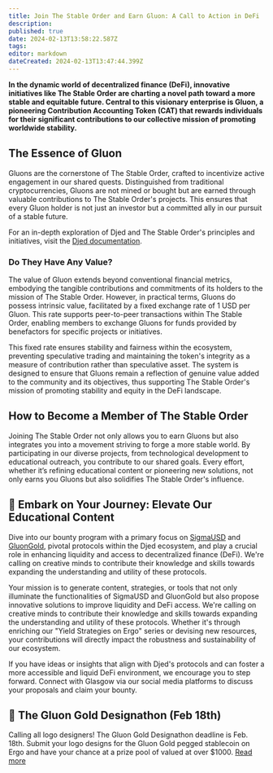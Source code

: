 ```yaml
---
title: Join The Stable Order and Earn Gluon: A Call to Action in DeFi
description: 
published: true
date: 2024-02-13T13:58:22.587Z
tags: 
editor: markdown
dateCreated: 2024-02-13T13:47:44.399Z
---
```


**In the dynamic world of decentralized finance (DeFi), innovative initiatives like The Stable Order are charting a novel path toward a more stable and equitable future. Central to this visionary enterprise is Gluon, a pioneering Contribution Accounting Token (CAT) that rewards individuals for their significant contributions to our collective mission of promoting worldwide stability.**

## The Essence of Gluon

Gluons are the cornerstone of The Stable Order, crafted to incentivize active engagement in our shared quests. Distinguished from traditional cryptocurrencies, Gluons are not mined or bought but are earned through valuable contributions to The Stable Order's projects. This ensures that every Gluon holder is not just an investor but a committed ally in our pursuit of a stable future.

For an in-depth exploration of Djed and The Stable Order's principles and initiatives, visit the [Djed documentation](https://docs.djed.one/about-us/the-stable-order).

### Do They Have Any Value?

The value of Gluon extends beyond conventional financial metrics, embodying the tangible contributions and commitments of its holders to the mission of The Stable Order. However, in practical terms, Gluons do possess intrinsic value, facilitated by a fixed exchange rate of 1 USD per Gluon. This rate supports peer-to-peer transactions within The Stable Order, enabling members to exchange Gluons for funds provided by benefactors for specific projects or initiatives.

This fixed rate ensures stability and fairness within the ecosystem, preventing speculative trading and maintaining the token's integrity as a measure of contribution rather than speculative asset. The system is designed to ensure that Gluons remain a reflection of genuine value added to the community and its objectives, thus supporting The Stable Order's mission of promoting stability and equity in the DeFi landscape.


## How to Become a Member of The Stable Order

Joining The Stable Order not only allows you to earn Gluons but also integrates you into a movement striving to forge a more stable world. By participating in our diverse projects, from technological development to educational outreach, you contribute to our shared goals. Every effort, whether it’s refining educational content or pioneering new solutions, not only earns you Gluons but also solidifies The Stable Order's influence.

## 🎯 Embark on Your Journey: Elevate Our Educational Content

Dive into our bounty program with a primary focus on [SigmaUSD](https://docs.ergoplatform.com/uses/sigmausd/) and [GluonGold](https://docs.ergoplatform.com/eco/siggold/), pivotal protocols within the Djed ecosystem, and play a crucial role in enhancing liquidity and access to decentralized finance (DeFi). We're calling on creative minds to contribute their knowledge and skills towards expanding the understanding and utility of these protocols.

Your mission is to generate content, strategies, or tools that not only illuminate the functionalities of SigmaUSD and GluonGold but also propose innovative solutions to improve liquidity and DeFi access.  We're calling on creative minds to contribute their knowledge and skills towards expanding the understanding and utility of these protocols. Whether it's through enriching our "Yield Strategies on Ergo" series or devising new resources, your contributions will directly impact the robustness and sustainability of our ecosystem.

If you have ideas or insights that align with Djed's protocols and can foster a more accessible and liquid DeFi environment, we encourage you to step forward. Connect with Glasgow via our social media platforms to discuss your proposals and claim your bounty.

## 🌟 The Gluon Gold Designathon (Feb 18th)

Calling all logo designers! The Gluon Gold Designathon deadline is Feb. 18th. Submit your logo designs for the Gluon Gold pegged stablecoin on Ergo and have your chance at a prize pool of valued at over $1000. [Read more](https://www.reddit.com/r/ergonauts/comments/1aptgvc/calling_all_logo_designers_the_gluon_gold/?)

